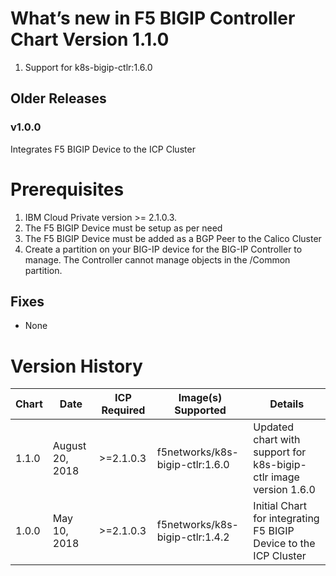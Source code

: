 # What’s new in F5 BIGIP Controller Chart Version 1.1.0

1. Support for k8s-bigip-ctlr:1.6.0

## Older Releases

### v1.0.0

Integrates F5 BIGIP Device to the ICP Cluster

# Prerequisites
1. IBM Cloud Private version >= 2.1.0.3.
2. The F5 BIGIP Device must be setup as per need
3. The F5 BIGIP Device must be added as a BGP Peer to the Calico Cluster
4. Create a partition on your BIG-IP device for the BIG-IP Controller to manage. The Controller cannot manage objects in the /Common partition.

## Fixes
  - None

# Version History

| Chart | Date        | ICP Required | Image(s) Supported | Details |
| ----- | ----------- | ------------ | ------------------ | ------- |
| 1.1.0 | August 20, 2018| >=2.1.0.3    | f5networks/k8s-bigip-ctlr:1.6.0 | Updated chart with support for k8s-bigip-ctlr image version 1.6.0 |
| 1.0.0 | May 10, 2018| >=2.1.0.3    | f5networks/k8s-bigip-ctlr:1.4.2 | Initial Chart for integrating F5 BIGIP Device to the ICP Cluster |
